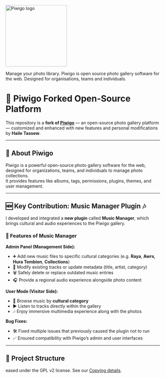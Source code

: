 <img src="https://piwigo.org/plugins/piwigo-piwigodotorg/images/piwigo.org.svg" width="200" alt="Piwigo logo">

Manage your photo library. Piwigo is open source photo gallery software for the web. Designed for organisations, teams and individuals.

# 📸 Piwigo Forked Open-Source Platform

This repository is a **fork of [Piwigo](https://piwigo.org/)** — an open-source photo gallery platform — customized and enhanced with new features and personal modifications by **Haile Tassew**.

---

## 🚀 About Piwigo
Piwigo is a powerful open-source photo gallery software for the web, designed for organizations, teams, and individuals to manage photo collections.  
It provides features like albums, tags, permissions, plugins, themes, and user management.

---

## 🆕 Key Contribution: Music Manager Plugin 🎶

I developed and integrated a **new plugin** called **Music Manager**, which brings cultural and audio experiences to the Piwigo gallery.

### 🌟 Features of Music Manager
**Admin Panel (Management Side):**
- ➕ Add new music files to specific cultural categories (e.g. **Raya**, **Awrs**, **Hura Tembien**, **Collections**)  
- 📝 Modify existing tracks or update metadata (title, artist, category)  
- 🗑️ Safely delete or replace outdated music entries  
- 🎧 Provide a regional audio experience alongside photo content  

**User Mode (Visitor Side):**
- 📂 Browse music by **cultural category**  
- ▶️ Listen to tracks directly within the gallery  
- 🎶 Enjoy immersive multimedia experience along with the photos  

**Bug Fixes:**
- 🛠️ Fixed multiple issues that previously caused the plugin not to run  
- ✅ Ensured compatibility with Piwigo’s admin and user interfaces  

---

## 📂 Project Structure
eased under the GPL v2 license. See our [Copying details](https://github.com/Piwigo/Piwigo/blob/master/COPYING.txt).
